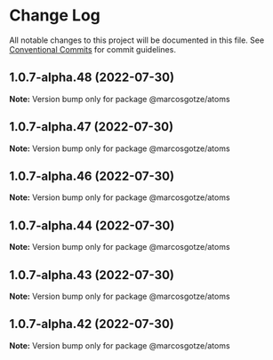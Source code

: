 # Change Log

All notable changes to this project will be documented in this file.
See [Conventional Commits](https://conventionalcommits.org) for commit guidelines.

## 1.0.7-alpha.48 (2022-07-30)

**Note:** Version bump only for package @marcosgotze/atoms





## 1.0.7-alpha.47 (2022-07-30)

**Note:** Version bump only for package @marcosgotze/atoms





## 1.0.7-alpha.46 (2022-07-30)

**Note:** Version bump only for package @marcosgotze/atoms





## 1.0.7-alpha.44 (2022-07-30)

**Note:** Version bump only for package @marcosgotze/atoms





## 1.0.7-alpha.43 (2022-07-30)

**Note:** Version bump only for package @marcosgotze/atoms





## 1.0.7-alpha.42 (2022-07-30)

**Note:** Version bump only for package @marcosgotze/atoms
